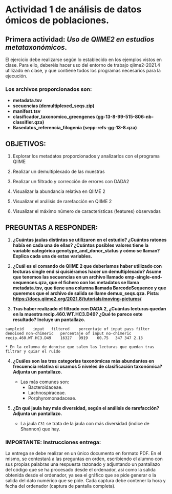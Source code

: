 # Actividad 1 de análisis de datos ómicos de poblaciones.

## **Primera actividad: ***Uso de QIIME2 en estudios metataxonómicos***.**

El ejercicio debe realizarse según lo establecido en los ejemplos vistos en clase. Para ello, deberéis hacer uso del entorno de trabajo qiime2-2021.4 utilizado en clase, y que contiene todos los programas necesarios para la ejecución. 
 
### Los archivos proporcionados son:
- **metadata.tsv**
- **secuencias (demultiplexed_seqs.zip)**
- **manifest.tsv**
- **clasificador_taxonomico_greengenes (gg-13-8-99-515-806-nb-classifier.qza)**
- **Basedatos_referencia_filogenia (sepp-refs-gg-13-8.qza)**

## **OBJETIVOS:** 

1. Explorar los metadatos proporcionados y analizarlos con el programa QIIME

2. Realizar un demultiplexado de las muestras

3. Realizar un filtrado y corrección de errores con DADA2

4. Visualizar la abundancia relativa en QIIME 2

5. Visualizar el análisis de rarefacción en QIIME 2

6. Visualizar el máximo número de características (features) observadas
 
## **PREGUNTAS A RESPONDER:**

1. **¿Cuántas jaulas distintas se utilizaron en el estudio? ¿Cuántos ratones había en cada una de ellas? ¿Cuántos posibles valores tiene la variable categórica genotype_and_donor_status y cómo se llaman? Explica cada una de estas variables.**

2. **¿Cuál es el comando de QIIME 2 que deberíamos haber utilizado con lecturas single end si quisiéramos hacer un demultiplexado? Asume que tenemos las secuencias en un archivo llamado emp-single-end-sequences.qza, que el fichero con los metadatos se llama metadata.tsv, que tiene una columna llamada BarcodeSequence y que queremos que el archivo de salida se llame demux_seqs.qza. Pista: https://docs.qiime2.org/2021.8/tutorials/moving-pictures/**

3. **Tras haber realizado el filtrado con DADA 2, ¿Cuántas lecturas quedan en la muestra recip.460.WT.HC3.D49? ¿Qué te parece este resultado? Incluye un pantallazo.**

```
sampleid    input   filtered    percentaje of input pass filter denoised non-chimeric   percentaje of input no-chimeric
recip.460.WT.HC3.D49	16327	9919	60.75	347	347	2.13
```

    * En la columna de denoise que salen las lecturas que quedan tras filtrar y quiar el ruido

4. **¿Cuáles son las tres categorías taxonómicas más abundantes en frecuencia relativa si usamos 5 niveles de clasificación taxonómica? Adjunta un pantallazo.**

    * Las más comunes son:
        * Bacteroidaceae.
        * Lachnospiraceae.
        * Porphyromonadaceae.

5. **¿En qué jaula hay más diversidad, según el análisis de rarefacción? Adjunta un pantallazo.**

    * La jaula ```C31``` se trata de la jaula con más diversidad (índice de Shannon) que hay.

### **IMPORTANTE**: Instrucciones entrega:

La entrega se debe realizar en un único documento en formato PDF. En el mismo, se contestará a las preguntas en orden, escribiendo el alumno con sus propias palabras una respuesta razonado y adjuntando un pantallazo del código que se ha procesado desde el ordenador, así como la salida obtenida desde el ordenador, ya sea el gráfico que se pide generar o la salida del dato numérico que se pide. Cada captura debe contener la hora y fecha del ordenador (captura de pantalla completa). 